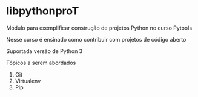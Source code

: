 # libpythonproT
Módulo para exemplificar construção de projetos Python no curso Pytools

Nesse curso é ensinado como contribuir com projetos de código aberto 

Suportada versão de Python 3

Tópicos a serem abordados
 1. Git
 2. Virtualenv
 3. Pip
